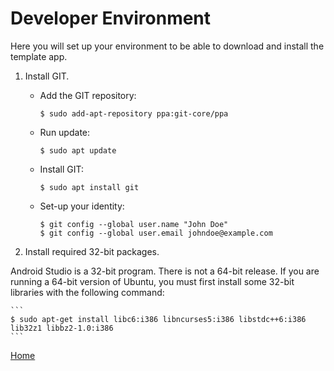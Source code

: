 # Developer Environment

Here you will set up your environment to be able to download and install the template app.

1.  Install GIT.

    *  Add the GIT repository:
        
        ```
        $ sudo add-apt-repository ppa:git-core/ppa
        ```

    *  Run update: 

        ```
        $ sudo apt update
        ```
    
    *  Install GIT: 

        ```
        $ sudo apt install git
        ```
    * Set-up your identity:

        ```
        $ git config --global user.name "John Doe"
        $ git config --global user.email johndoe@example.com
        ```

2.  Install required 32-bit packages.

Android Studio is a 32-bit program.  There is not a 64-bit release. If you are running a 64-bit version of Ubuntu, you must first install some 32-bit libraries with the following command:

    ```
    $ sudo apt-get install libc6:i386 libncurses5:i386 libstdc++6:i386 lib32z1 libbz2-1.0:i386
    ```

[Home](../../README.md)
